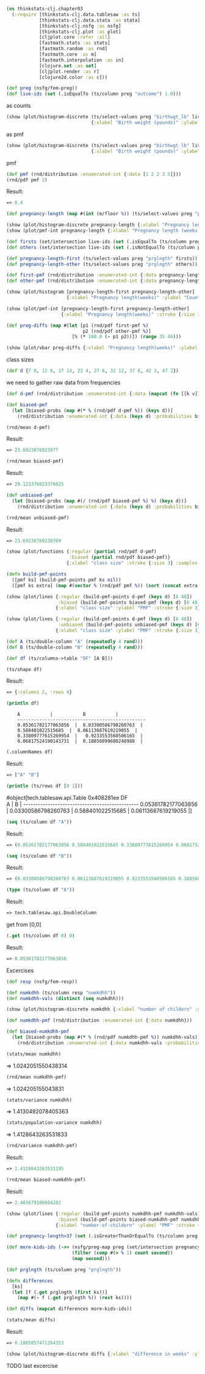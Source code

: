 
```clojure
(ns thinkstats-clj.chapter03
  (:require [thinkstats-clj.data.tablesaw :as ts]
            [thinkstats-clj.data.stata :as stata]
            [thinkstats-clj.nsfg :as nsfg]
            [thinkstats-clj.plot :as plot]
            [cljplot.core :refer :all]
            [fastmath.stats :as stats]
            [fastmath.random :as rnd]
            [fastmath.core :as m]
            [fastmath.interpolation :as in]
            [clojure.set :as set]
            [cljplot.render :as r]
            [clojure2d.color :as c]))
```




```clojure
(def preg (nsfg/fem-preg))
(def live-ids (set (.isEqualTo (ts/column preg "outcome") 1.0)))
```



as counts
```clojure
(show (plot/histogram-discrete (ts/select-values preg "birthwgt_lb" live-ids)
                               {:xlabel "Birth weight (pounds)" :ylabel "Count"}))
```



as pmf
```clojure
(show (plot/histogram-discrete (ts/select-values preg "birthwgt_lb" live-ids)
                               {:xlabel "Birth weight (pounds)" :ylabel "Count" :percents? true}))
```



pmf


```clojure
(def pmf (rnd/distribution :enumerated-int {:data [1 2 2 3 5]}))
(rnd/pdf pmf 2)
```

Result:
```clojure
=> 0.4
```




```clojure
(def pregnancy-length (map #(int (m/floor %)) (ts/select-values preg "prglngth" live-ids)))
```




```clojure
(show (plot/histogram-discrete pregnancy-length {:xlabel "Pregnancy length (weeks)" :ylabel "Pmf" :percents? true}))
(show (plot/pmf-int pregnancy-length {:xlabel "Pregnancy length (weeks)" :ylabel "Pmf" :samples 500 :stroke {:size 3}}))
```




```clojure
(def firsts (set/intersection live-ids (set (.isEqualTo (ts/column preg "birthord") 1.0))))
(def others (set/intersection live-ids (set (.isNotEqualTo (ts/column preg "birthord") 1.0))))
```




```clojure
(def pregnancy-length-first (ts/select-values preg "prglngth" firsts))
(def pregnancy-length-other (ts/select-values preg "prglngth" others))
```




```clojure
(def first-pmf (rnd/distribution :enumerated-int {:data pregnancy-length-first}))
(def other-pmf (rnd/distribution :enumerated-int {:data pregnancy-length-other}))
```


```clojure
(show (plot/histogram [pregnancy-length-first pregnancy-length-other]
                      {:xlabel "Pregnancy length(weeks)" :ylabel "Count" :bins 50 :percents? true :x {:domain [27 46]}}))
```


```clojure
(show (plot/pmf-int [pregnancy-length-first pregnancy-length-other]
                    {:xlabel "Pregnancy length(weeks)" :stroke {:size 3} :samples 500 :ylabel "Count" :domain [27 46]}))
```


```clojure
(def preg-diffs (map #(let [p1 (rnd/pdf first-pmf %)
                            p2 (rnd/pdf other-pmf %)]
                        [% (* 100.0 (- p1 p2))]) (range 35 46)))
```


```clojure
(show (plot/vbar preg-diffs {:xlabel "Pregnancy length(weeks)" :ylabel "Difference (percentage points)"}))
```



class sizes
```clojure
(def d {7 8, 12 8, 17 14, 22 4, 27 6, 32 12, 37 8, 42 3, 47 2})
```



we need to gather raw data from frequencies
```clojure
(def d-pmf (rnd/distribution :enumerated-int {:data (mapcat (fn [[k v]] (repeat v k)) d)}))
```


```clojure
(def biased-pmf
  (let [biased-probs (map #(* % (rnd/pdf d-pmf %)) (keys d))]
    (rnd/distribution :enumerated-int {:data (keys d) :probabilities biased-probs})))
```


```clojure
(rnd/mean d-pmf)
```

Result:
```clojure
=> 23.6923076923077
```


```clojure
(rnd/mean biased-pmf)
```

Result:
```clojure
=> 29.123376623376625
```


```clojure
(def unbiased-pmf
  (let [biased-probs (map #(/ (rnd/pdf biased-pmf %) %) (keys d))]
    (rnd/distribution :enumerated-int {:data (keys d) :probabilities biased-probs})))
```


```clojure
(rnd/mean unbiased-pmf)
```

Result:
```clojure
=> 23.69230769230769
```


```clojure
(show (plot/functions {:regular (partial rnd/pdf d-pmf)
                       :biased (partial rnd/pdf biased-pmf)}
                      {:xlabel "class size" :stroke {:size 3} :samples 500 :ylabel "PMF" :domain [6 48]}))
```


```clojure
(defn build-pmf-points
  ([pmf ks] (build-pmf-points pmf ks nil))
  ([pmf ks extra] (map #(vector % (rnd/pdf pmf %)) (sort (concat extra ks)))))
```


```clojure
(show (plot/lines {:regular (build-pmf-points d-pmf (keys d) [6 48])
                   :biased (build-pmf-points biased-pmf (keys d) [6 48])}
                  {:xlabel "class size" :ylabel "PMF" :stroke {:size 3} :area? true :interpolation in/step-after}))
```


```clojure
(show (plot/lines {:regular (build-pmf-points d-pmf (keys d) [6 48])
                   :unbiased (build-pmf-points unbiased-pmf (keys d) [6 48])}
                  {:xlabel "class size" :ylabel "PMF" :stroke {:size 3} :interpolation in/step-after}))
```






```clojure
(def A (ts/double-column "A" (repeatedly 4 rand)))
(def B (ts/double-column "B" (repeatedly 4 rand)))
```


```clojure
(def df (ts/columns->table "DF" [A B]))
```


```clojure
(ts/shape df)
```

Result:
```clojure
=> {:columns 2, :rows 4}
```


```clojure
(println df)
```

        A           |           B           |
        -----------------------------------------------
        0.05361782177063856  |  0.03300586798260763  |
        0.588401022515685  |  0.06113687619219055  |
        0.33809777615269954  |   0.9233553560506165  |
        0.06817524190143731  |  0.18856099600248988  |


```clojure
(.columnNames df)
```

Result:
```clojure
=> ["A" "B"]
```


```clojure
(println (ts/rows df [0 1]))
```

#object[tech.tablesaw.api.Table 0x408281ee                       DF                       
        A           |           B           |
        -----------------------------------------------
        0.05361782177063856  |  0.03300586798260763  |
        0.588401022515685  |  0.06113687619219055  |]


```clojure
(seq (ts/column df "A"))
```

Result:
```clojure
=> (0.05361782177063856 0.588401022515685 0.33809777615269954 0.06817524190143731)
```


```clojure
(seq (ts/column df "B"))
```

Result:
```clojure
=> (0.03300586798260763 0.06113687619219055 0.9233553560506165 0.18856099600248988)
```


```clojure
(type (ts/column df "A"))
```

Result:
```clojure
=> tech.tablesaw.api.DoubleColumn
```



get from [0,0]
```clojure
(.get (ts/column df 0) 0)
```

Result:
```clojure
=> 0.05361782177063856
```

Excercises


```clojure
(def resp (nsfg/fem-resp))
```




```clojure
(def numkdhh (ts/column resp "numkdhh"))
(def numkdhh-vals (distinct (seq numkdhh)))
```


```clojure
(show (plot/histogram-discrete numkdhh {:xlabel "number of childern" :ylabel "pmf" :percents? true}))
```


```clojure
(def numkdhh-pmf (rnd/distribution :enumerated-int {:data numkdhh}))
```


```clojure
(def biased-numkdhh-pmf
  (let [biased-probs (map #(* % (rnd/pdf numkdhh-pmf %)) numkdhh-vals)]
    (rnd/distribution :enumerated-int {:data numkdhh-vals :probabilities biased-probs})))
```


```clojure
(stats/mean numkdhh)
```



=> 1.0242051550438314
```clojure
(rnd/mean numkdhh-pmf)
```



=> 1.024205155043831
```clojure
(stats/variance numkdhh)
```



=> 1.4130492078405363
```clojure
(stats/population-variance numkdhh)
```



=> 1.4128643263531833
```clojure
(rnd/variance numkdhh-pmf)
```

Result:
```clojure
=> 1.4128643263531195
```


```clojure
(rnd/mean biased-numkdhh-pmf)
```

Result:
```clojure
=> 2.403679100664282
```


```clojure
(show (plot/lines {:regular (build-pmf-points numkdhh-pmf numkdhh-vals)
                   :biased (build-pmf-points biased-numkdhh-pmf numkdhh-vals)}
                  {:xlabel "number-of-childern" :ylabel "PMF" :stroke {:size 3} :area? true :interpolation in/step-after}))
```




```clojure
(def pregnancy-length>37 (set (.isGreaterThanOrEqualTo (ts/column preg "prglngth") 37.0)))
```


```clojure
(def more-kids-ids (->> (nsfg/preg-map preg (set/intersection pregnancy-length>37 live-ids)) 
                        (filter (comp #(> % 1) count second))
                        (map second)))
```


```clojure
(def prglngth (ts/column preg "prglngth"))
```


```clojure
(defn differences
  [ks]
  (let [f (.get prglngth (first ks))]
    (map #(- f (.get prglngth %)) (rest ks))))
```


```clojure
(def diffs (mapcat differences more-kids-ids))
```


```clojure
(stats/mean diffs)
```

Result:
```clojure
=> 0.1885057471264353
```


```clojure
(show (plot/histogram-discrete diffs {:xlabel "difference in weeks" :ylabel "PMF" :bins 30 :percents? true}))
```



TODO last excercise

